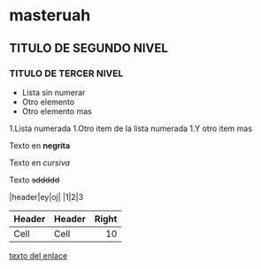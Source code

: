 # masteruah

## TITULO DE SEGUNDO NIVEL

### TITULO DE TERCER NIVEL

- Lista sin numerar
- Otro elemento
- Otro elemento mas

1.Lista numerada
1.Otro item de la lista numerada
1.Y otro item mas

Texto en **negrita**

Texto en *cursiva*

Texto ~~sddddd~~

|header|ey|oj|
|1|2|3


| Header | Header | Right |
| ------ | ------ | -----:|
|Cell    |  Cell  |10     |

[texto del enlace](http://google.es)


